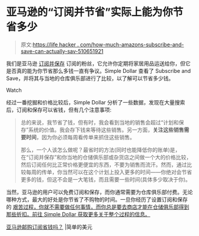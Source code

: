 # 亚马逊的“订阅并节省”实际上能为你节省多少

> 原文:[https://life hacker . com/how-much-amazons-subscribe-and-save-can-actually-sav-510651921](https://lifehacker.com/how-much-amazons-subscribe-and-save-can-actually-sav-510651921)

我们是亚马逊 [订阅并保存](http://www.amazon.com/gp/subscribe-and-save/details/?asc_campaign=InlineText&asc_refurl=https://lifehacker.com/how-much-amazons-subscribe-and-save-can-actually-sav-510651921&asc_source=&tag=kinjalifehackerlink-20) 订阅的粉丝，它允许你定期将家居用品运送给你，但它是否真的能为你节省那么多钱一直有争议。Simple Dollar 查看了 Subscribe and Save，并将其与当地的仓库俱乐部进行了比较，以了解可以节省多少钱。

Watch

经过一番挖掘和价格比较后，Simple Dollar 分析了一些数据，发现在大量搜索后，订阅和保存可以省钱，但有几个注意事项:

> 总的来说，我节省了钱，但有时，我会看到当地的销售会超过“计划和保存”系统的价值。我会存下钱来等待这些销售。另一方面，**关注这些销售需要时间**，因为你必须每周看传单来抓住这些销售。
> 
> 那么，一个人该怎么做呢？最省时的方法(同时也能降低你的账单)是，在“订阅并保存”和你当地的仓储俱乐部或杂货店之间做一个大的价格比较，然后订阅任何比正常价格更便宜的东西，不要为销售而流汗。然而，通过比较每周的传单，你当然可以在这个计划上投入更多的时间——你绝对会节省更多的钱，但这不会是一大笔钱，而且需要一些时间(具体多少取决于你)。

当然，亚马逊的用户可以免费订阅和保存，而你通常需要为仓库俱乐部付费。无论哪种方式，最大的好处是你节省了不购物的时间。一旦你经历了设置订阅和保存 的 [艰苦过程，你就不需要做任何事情，而你总是要去商店才能在仓储俱乐部得到那些折扣。前往 Simple Dollar 获取更多关于整个过程的信息。](https://lifehacker.com/i-hate-grocery-shopping-this-is-how-i-fixed-it-5935295)

[亚马逊邮购订阅省钱吗？](http://www.thesimpledollar.com/2013/05/24/do-amazon-mail-order-subscriptions-save-money/) |简单的美元